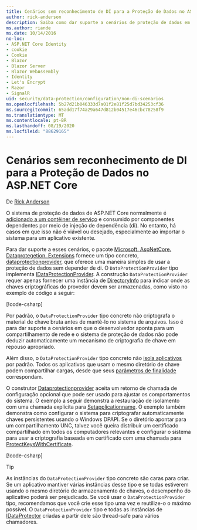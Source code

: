 ```yaml
---
title: Cenários sem reconhecimento de DI para a Proteção de Dados no ASP.NET Core
author: rick-anderson
description: Saiba como dar suporte a cenários de proteção de dados em que você não pode ou não deseja usar um serviço fornecido pela injeção de dependência.
ms.author: riande
ms.date: 10/14/2016
no-loc:
- ASP.NET Core Identity
- cookie
- Cookie
- Blazor
- Blazor Server
- Blazor WebAssembly
- Identity
- Let's Encrypt
- Razor
- SignalR
uid: security/data-protection/configuration/non-di-scenarios
ms.openlocfilehash: 5b27d21b046333d7a01f2e81f25d7bd34253cf36
ms.sourcegitcommit: 65add17f74a29a647d812b04517e46cbc78258f9
ms.translationtype: MT
ms.contentlocale: pt-BR
ms.lasthandoff: 08/19/2020
ms.locfileid: "88629165"
---
```

# <a name="non-di-aware-scenarios-for-data-protection-in-aspnet-core"></a>Cenários sem reconhecimento de DI para a Proteção de Dados no ASP.NET Core

De [Rick Anderson](https://twitter.com/RickAndMSFT)

O sistema de proteção de dados de ASP.NET Core normalmente é [adicionado a um contêiner de serviço](xref:security/data-protection/consumer-apis/overview) e consumido por componentes dependentes por meio de injeção de dependência (di). No entanto, há casos em que isso não é viável ou desejado, especialmente ao importar o sistema para um aplicativo existente.

Para dar suporte a esses cenários, o pacote [Microsoft. AspNetCore. Dataprotegetion. Extensions](https://www.nuget.org/packages/Microsoft.AspNetCore.DataProtection.Extensions/) fornece um tipo concreto, [dataprotectionprovider](/dotnet/api/Microsoft.AspNetCore.DataProtection.DataProtectionProvider), que oferece uma maneira simples de usar a proteção de dados sem depender de di. O `DataProtectionProvider` tipo implementa [IDataProtectionProvider](/dotnet/api/microsoft.aspnetcore.dataprotection.idataprotectionprovider). A construção `DataProtectionProvider` requer apenas fornecer uma instância de [DirectoryInfo](/dotnet/api/system.io.directoryinfo) para indicar onde as chaves criptográficas do provedor devem ser armazenadas, como visto no exemplo de código a seguir:

[!code-csharp[](non-di-scenarios/_static/nodisample1.cs)]

Por padrão, o `DataProtectionProvider` tipo concreto não criptografa o material de chave bruta antes de mantê-lo no sistema de arquivos. Isso é para dar suporte a cenários em que o desenvolvedor aponta para um compartilhamento de rede e o sistema de proteção de dados não pode deduzir automaticamente um mecanismo de criptografia de chave em repouso apropriado.

Além disso, o `DataProtectionProvider` tipo concreto não [isola aplicativos](xref:security/data-protection/configuration/overview#per-application-isolation) por padrão. Todos os aplicativos que usam o mesmo diretório de chave podem compartilhar cargas, desde que seus [parâmetros de finalidade](xref:security/data-protection/consumer-apis/purpose-strings) correspondam.

O construtor [Dataprotectionprovider](/dotnet/api/microsoft.aspnetcore.dataprotection.dataprotectionprovider) aceita um retorno de chamada de configuração opcional que pode ser usado para ajustar os comportamentos do sistema. O exemplo a seguir demonstra a restauração de isolamento com uma chamada explícita para [Setapplicationname](/dotnet/api/microsoft.aspnetcore.dataprotection.dataprotectionbuilderextensions.setapplicationname). O exemplo também demonstra como configurar o sistema para criptografar automaticamente chaves persistentes usando o Windows DPAPI. Se o diretório apontar para um compartilhamento UNC, talvez você queira distribuir um certificado compartilhado em todos os computadores relevantes e configurar o sistema para usar a criptografia baseada em certificado com uma chamada para [ProtectKeysWithCertificate](/dotnet/api/microsoft.aspnetcore.dataprotection.dataprotectionbuilderextensions.protectkeyswithcertificate).

[!code-csharp[](non-di-scenarios/_static/nodisample2.cs)]

> [!TIP]
> As instâncias do `DataProtectionProvider` tipo concreto são caras para criar. Se um aplicativo mantiver várias instâncias desse tipo e se todas estiverem usando o mesmo diretório de armazenamento de chaves, o desempenho do aplicativo poderá ser prejudicado. Se você usar o `DataProtectionProvider` tipo, recomendamos que você crie esse tipo uma vez e reutilize-o o máximo possível. O `DataProtectionProvider` tipo e todas as instâncias de [IDataProtector](/dotnet/api/microsoft.aspnetcore.dataprotection.idataprotector) criadas a partir dele são thread-safe para vários chamadores.
